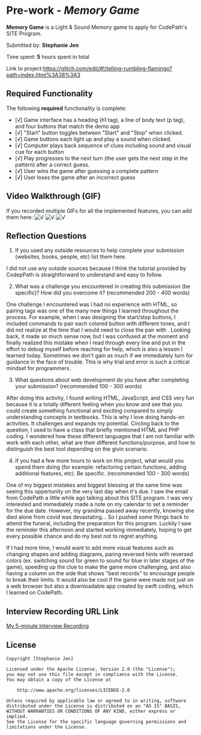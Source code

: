 # Pre-work - *Memory Game*

**Memory Game** is a Light & Sound Memory game to apply for CodePath's SITE Program. 

Submitted by: **Stephanie Jen**

Time spent: **5** hours spent in total

Link to project:https://glitch.com/edit/#!/telling-rumbling-flamingo?path=index.html%3A38%3A3

## Required Functionality

The following **required** functionality is complete:

* [√] Game interface has a heading (h1 tag), a line of body text (p tag), and four buttons that match the demo app
* [√] "Start" button toggles between "Start" and "Stop" when clicked. 
* [√] Game buttons each light up and play a sound when clicked. 
* [√] Computer plays back sequence of clues including sound and visual cue for each button
* [√] Play progresses to the next turn (the user gets the next step in the pattern) after a correct guess. 
* [√] User wins the game after guessing a complete pattern
* [√] User loses the game after an incorrect guess


## Video Walkthrough (GIF)

If you recorded multiple GIFs for all the implemented features, you can add them here:
![√](https://cdn.glitch.global/e392a423-d90e-49ba-a468-e64e7ac9fc8c/lost.gif?v=1650678967859)
![√](https://cdn.glitch.global/e392a423-d90e-49ba-a468-e64e7ac9fc8c/test.gif?v=1650679019673)
![√](https://cdn.glitch.global/e392a423-d90e-49ba-a468-e64e7ac9fc8c/win.gif?v=1650679035831)

## Reflection Questions
1. If you used any outside resources to help complete your submission (websites, books, people, etc) list them here.
 
I did not use any outside sources because I think the tutorial provided by CodepPath is straightforward to understand and easy to follow. 

2. What was a challenge you encountered in creating this submission (be specific)? How did you overcome it? (recommended 200 - 400 words) 

One challenge I encountered was I had no experience with HTML, so pairing tags was one of the many new things I learned throughout the process. For example, when I was designing the start/stop buttons, I included commands to pair each colored button with different tones, and I did not realize at the time that I would need to close the pair with </div>. Looking back, it made so much sense now, but I was confused at the moment and finally realized this mistake when I read through every line and put in the effort to debug myself before reaching for help, which is also a lesson I learned today. Sometimes we don't gain as much if we immediately turn for guidance in the face of trouble. This is why trial and error is such a critical mindset for programmers. 


3. What questions about web development do you have after completing your submission? (recommended 100 - 300 words) 

After doing this activity, I found writing HTML, JavaScript, and CSS very fun because it is a totally different feeling when you know and see that you could create something functional and exciting compared to simply understanding concepts in textbooks. This is why I love doing hands-on activities. It challenges and expands my potential. Circling back to the question, I used to have a class that briefly mentioned HTML and PHP coding. I wondered how these different languages that I am not familiar with work with each other, what are their different functions/purpose, and how to distinguish the best tool depending on the givin scenario. 

4. If you had a few more hours to work on this project, what would you spend them doing (for example: refactoring certain functions, adding additional features, etc). Be specific. (recommended 100 - 300 words) 

One of my biggest mistakes and biggest blessing at the same time was seeing this oppertunity on the very last day when it's due. I saw the email from CodePath a little while ago talking about this SITE program. I was very interested and immediately made a note on my calendar to set a reminder for the due date. However, my grandma passed away recently, knowing she died alone from covid was devastating... So I pushed some things back to attend the funeral, including the preparation for this program. Luckily I saw the reminder this afternoon and started working immediately, hoping to get every possible chance and do my best not to regret anything.

If I had more time, I would want to add more visual features such as changing shapes and adding diagrams, paring reversed hints with reversed colors (ex. switching sound for green to sound for blue in later stages of the game), speeding up the clue to make the game more challenging, and also having a column on the side that shows "best records" to encourage people to break their limits. It would also be cool if the game were made not just on a web browser but also a downloadable app created by swift coding, which I learned on CodePath. 



## Interview Recording URL Link

[My 5-minute Interview Recording](https://psu.zoom.us/rec/share/oT7sDOwA8jrs8n_MK8PQuTNSs-z9UWJiK_-jdiyEeqCdvx6xHj3mcWM6NMps2dtR.4iXOfy8c7DufpSxa
)


## License

    Copyright [Stephanie Jen]

    Licensed under the Apache License, Version 2.0 (the "License");
    you may not use this file except in compliance with the License.
    You may obtain a copy of the License at

        http://www.apache.org/licenses/LICENSE-2.0

    Unless required by applicable law or agreed to in writing, software
    distributed under the License is distributed on an "AS IS" BASIS,
    WITHOUT WARRANTIES OR CONDITIONS OF ANY KIND, either express or implied.
    See the License for the specific language governing permissions and
    limitations under the License.
